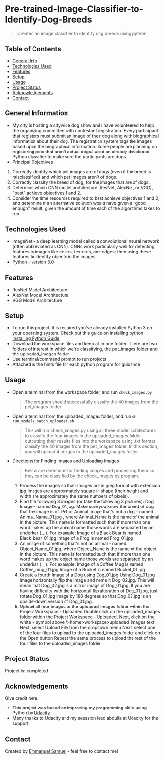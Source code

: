 # Pre-trained-Image-Classifier-to-Identify-Dog-Breeds
> Created an image classifier to identify dog breeds using python

## Table of Contents
* [General Info](#general-information)
* [Technologies Used](#technologies-used)
* [Features](#features)
* [Setup](#setup)
* [Usage](#usage)
* [Project Status](#project-status)
* [Acknowledgements](#acknowledgements)
* [Contact](#contact)
<!-- * [License](#license) -->


## General Information
- My city is hosting a citywide dog show and i have volunteered to help the organizing committee with contestant registration. Every participant that registers must submit an image of their dog along with biographical information about their dog. 
The registration system tags the images based upon the biographical information. Some people are planning on registering pets that aren’t actual dogs.I used an already developed Python classifier to make sure the participants are dogs.
- Principal Objectives
<ol><li> Correctly identify which pet images are of dogs (even if the breed is misclassified) and which pet images aren't of dogs.</li>
<li>Correctly classify the breed of dog, for the images that are of dogs.</li>
<li>Determine which CNN model architecture (ResNet, AlexNet, or VGG), "best" achieve objectives 1 and 2.</li>
<li>Consider the time resources required to best achieve objectives 1 and 2, and determine if an alternative solution would have given a "good enough" result, given the amount of time each of the algorithms takes to run.</li></ol>


## Technologies Used
- ImageNet - a deep learning model called a convolutional neural network (often abbreviated as CNN). CNNs work particularly well for detecting features in images like colors, textures, and edges; then using these features to identify objects in the images.
- Python - version 3.0


## Features
- ResNet Model Architecture
- AlexNet Model Architecture
- VGG Model Architecture 


## Setup
- To run this project, it is required you've already installed Python 3 on your operating system. Check out this guide on installing python [Installing Python Guide](https://github.com/PackeTsar/Install-Python)
- Download the workspace files and keep all in one folder. There are two folders of interest in which we're classifying, the pet_images folder and the uploaded_images folder.
- Use terminal/command prompt to run projects
- Attached is the hints file for each python program for guidance 


## Usage
- Open a terminal from the workspace folder, and run 
		`check_images.py`
    >The program should successfully classify the 40 images from the pet_images folder
- Open a terminal from the uploaded_images folder, and run
		`sh run_models_batch_uploaded.sh`
    >This will run check_images.py using all three model achitectures to classify the four images in the uploaded_images folder outputting their results files into the workspace using .txt format 
classify the 40 images from the pet_images folder. In this section, you will upload 4 images to the uploaded_images folder
- Directions for Finding Images and Uploading Images
    >Below are directions for finding images and processing them so they can be classified by the check_images.py program.
  <ol><li>Process the images so that:
		Images are in jpeg format with extension jpg
		Images are approximately square in shape (their height and width are approximately the same numbers of pixels).</li>
  <li>Find the following 3 images (or take the following 3 pictures):
		Dog Image - named Dog_01.jpg. Make sure you know the breed of dog that the image is of.
		Pet or Animal Image that's not a dog - named Animal_Name_01.jpg , where Animal_Name is the name of the animal in the picture. This name is formatted such that if more than one word makes up the animal name those words are separated by an underbar ( _ ).
			For example:
				Image of a Black Bear is named Black_bear_01.jpg
				Image of a Frog is named Frog_01.jpg</li>
	  <li>An image of something that's not an animal - named Object_Name_01.jpg, where Object_Name is the name of the object in the picture. This name is formatted such that if more than one word makes up the object name those words are separated by an underbar ( _ ).
		For example:
			Image of a Coffee Mug is named Coffee_mug_01.jpg
			Image of a Bucket is named Bucket_01.jpg</li>
  <li>Create a fourth Image of a Dog using Dog_01.jpg
		Using Dog_01.jpg image horizontally flip the image and name it Dog_02.jpg. This will mean that Dog_02.jpg is a mirror image of Dog_01.jpg. If you are having difficulty with the horizontal flip alteration of Dog_01.jpg, just rotate Dog_01.jpg image by 180 degrees so that Dog_02.jpg is an upside-down version of Dog_01.jpg.</li>
	<li>Upload all four images to the uploaded_images folder within the Project Workspace - Uploaded
		Double click on the uploaded_images folder within the Project Workspace - Uploaded.
		Next, click on the white + symbol above />home>workspace>uploaded_images text
		Next, select Upload File from the dropdown menu
		Next, select one of the four files to upload to the uploaded_images folder and click on the Open button
		Repeat the same process to upload the rest of the four files to the uploaded_images folder</li>
    

## Project Status
Project is: completed


## Acknowledgements
Give credit here.
- This project was based on improving my programming skills using Python by [Udacity](https://learn.udacity.com).
- Many thanks to Udacity and my sesssion lead abdulla at Udacity for the support.


## Contact
Created by [Emmanuel Samuel](https://www.linkedin.com/in/emmanuel-samuel-168255143) - feel free to contact me!


<!-- This project is open source and available under the [MIT License](). -->


